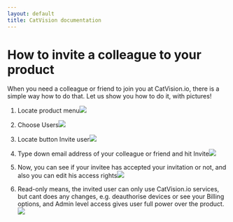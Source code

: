 ```yaml
---
layout: default
title: CatVision documentation
---
```


# How to invite a colleague to your product

When you need a colleague or friend to join you at CatVision.io, there is a simple way how to do that. Let us show you how to do it, with pictures!

1. Locate product menu![]({{site.url}}/assets/images/cvio_invite_1.png)
2. Choose Users![]({{site.url}}/assets/images/cvio_invite_2.png)
3. Locate button Invite user![]({{site.url}}/assets/images/cvio_invite_3.png)
4. Type down email address of your colleague or friend and hit Invite![]({{site.url}}/assets/images/cvio_invite_4.png)
5. Now, you can see if your invitee has accepted your invitation or not, and also you can edit his access rights![]({{site.url}}/assets/images/cvio_invite_5.png)

6. Read-only means, the invited user can only use CatVision.io services, but cant does any changes, e.g. deauthorise devices or see your Billing options, and Admin level access gives user full power over the product.![]({{site.url}}/assets/images/cvio_invite_6.png)



